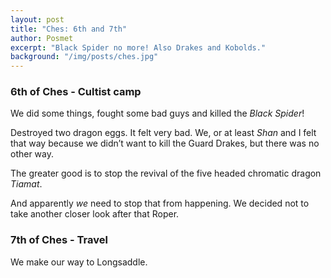 ```yaml
---
layout: post
title: "Ches: 6th and 7th"
author: Posmet
excerpt: "Black Spider no more! Also Drakes and Kobolds."
background: "/img/posts/ches.jpg"
---
```


### 6th of Ches - Cultist camp

We did some things, fought some bad guys and killed the *Black Spider*!

Destroyed two dragon eggs. It felt very bad. We, or at least *Shan* and I felt
that way because we didn’t want to kill the Guard Drakes, but there was no
other way.

The greater good is to stop the revival of the five headed chromatic dragon
*Tiamat*.

And apparently _we_ need to stop that from happening. We decided not to
take another closer look after that Roper.

### 7th of Ches - Travel

We make our way to Longsaddle.
